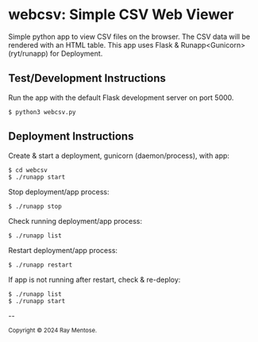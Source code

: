 # webcsv: Simple CSV Web Viewer

Simple python app to view CSV files on the browser. The CSV data will be rendered with an HTML table. This app uses Flask & Runapp\<Gunicorn\> (ryt/runapp) for Deployment.

## Test/Development Instructions

Run the app with the default Flask development server on port 5000.

```
$ python3 webcsv.py
```

## Deployment Instructions
Create & start a deployment, gunicorn (daemon/process), with app:

```
$ cd webcsv
$ ./runapp start
```

Stop deployment/app process:

```
$ ./runapp stop
```

Check running deployment/app process:

```
$ ./runapp list
```

Restart deployment/app process:

```
$ ./runapp restart
```

If app is not running after restart, check & re-deploy:

```
$ ./runapp list
$ ./runapp start
```

--

<small>Copyright &copy; 2024 Ray Mentose.</small>

